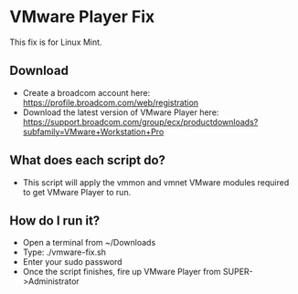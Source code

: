 # VMware Player Fix
This fix is for Linux Mint.
## Download
- Create a broadcom account here: https://profile.broadcom.com/web/registration
- Download the latest version of VMware Player here: https://support.broadcom.com/group/ecx/productdownloads?subfamily=VMware+Workstation+Pro

## What does each script do?
- This script will apply the vmmon and vmnet VMware modules required to get VMware Player to run.

## How do I run it?
- Open a terminal from ~/Downloads
- Type: ./vmware-fix.sh
- Enter your sudo password
- Once the script finishes, fire up VMware Player from SUPER->Administrator
